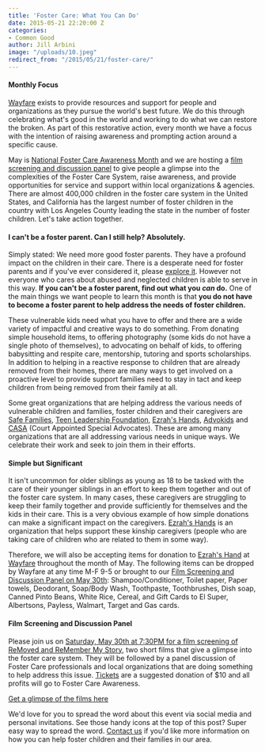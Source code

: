 ```yaml
---
title: 'Foster Care: What You Can Do'
date: 2015-05-21 22:20:00 Z
categories:
- Common Good
author: Jill Arbini
image: "/uploads/10.jpeg"
redirect_from: "/2015/05/21/foster-care/"
---
```


#### Monthly Focus

[Wayfare](wayfare.io) exists to provide resources and support for people and organizations as they pursue the world's best future.  We do this through celebrating what's good in the world and working to do what we can restore the broken. As part of this restorative action, every month we have a focus with the intention of raising awareness and prompting action around a specific cause.

<!-- more --> 

May is [National Foster Care Awareness Month](https://www.childwelfare.gov/fostercaremonth/) and we are hosting a [film screening and discussion panel](http://wayfare.ticketleap.com/removed-and-remember-film-screening-and-panel) to give people a glimpse into the complexities of the Foster Care System, raise awareness, and provide opportunities for service and support within local organizations & agencies. There are almost 400,000 children in the foster care system in the United States, and California has the largest number of foster children in the country with Los Angeles County leading the state in the number of foster children. Let's take action together.

#### I can't be a foster parent. Can I still help? Absolutely.

Simply stated: We need more good foster parents. They have a profound impact on the children in their care. There is a desperate need for foster parents and if you've ever considered it, please [explore it](www.olivecrest.org). However not everyone who cares about abused and neglected children is able to serve in this way. **If you can't be a foster parent, find out what you *can* do.** One of the main things we want people to learn this month is that **you do not have to become a foster parent to help address the needs of foster children.** 

These vulnerable kids need what you have to offer and there are a wide variety of impactful and creative ways to do something. From donating simple household items, to offering photography (some kids do not have a single photo of themselves), to advocating on behalf of kids, to offering babysitting and respite care, mentorship, tutoring and sports scholarships. In addition to helping in a reactive response to children that are already removed from their homes, there are many ways to get involved on a proactive level to provide support families need to stay in tact and keep children from being removed from their family at all. 

Some great organizations that are helping address the various needs of vulnerable children and families, foster children and their caregivers are [Safe Families](http://www.safe-families.org), [Teen Leadership Foundation](http://teenleadershipfoundation.com), [Ezrah's Hands](http://ezrahshands.org), [Advokids](http://advokids.org) and [CASA](http://casaforchildren.org)  (Court Appointed Special Advocates). These are among many organizations that are all addressing various needs in unique ways.  We celebrate their work and seek to join them in their efforts. 

#### Simple but Significant

It isn't uncommon for older siblings as young as 18 to be tasked with the care of their younger siblings in an effort to keep them together and out of the foster care system.  In many cases, these caregivers are struggling to keep their family together and provide sufficiently for themselves and the kids in their care.  This is a very obvious example of how simple donations can make a significant impact on the caregivers. [Ezrah's Hands](http://ezrahshands.org) is an organization that helps support these kinship caregivers (people who are taking care of children who are related to them in some way). 

Therefore, we will also be accepting items for donation to [Ezrah's Hand](http://ezrahshands.org) at [Wayfare](wayfare.io) throughout the month of May. The following items can be dropped by Wayfare at any time M-F 9-5 or brought to our [Film Screening and Discussion Panel on May 30th](http://wayfare.ticketleap.com/removed-and-remember-film-screening-and-panel): Shampoo/Conditioner, Toilet paper, Paper towels, Deodorant, Soap/Body Wash, Toothpaste, Toothbrushes, Dish soap, Canned Pinto Beans, White Rice, Cereal, and Gift Cards to El Super, Albertsons, Payless, Walmart, Target and Gas cards. 

#### Film Screening and Discussion Panel

Please join us on [Saturday, May 30th at 7:30PM for a film screening of ReMoved and ReMember My Story](http://wayfare.ticketleap.com/removed-and-remember-film-screening-and-panel), two short films that give a glimpse into the foster care system. They will be followed by a panel discussion of Foster Care professionals and local organizations that are doing something to help address this issue. [Tickets](http://wayfare.ticketleap.com/removed-and-remember-film-screening-and-panel) are a suggested donation of $10 and all profits will go to Foster Care Awareness.

[Get a glimpse of the films here](https://vimeo.com/107861975)

We'd love for you to spread the word about this event via social media and personal invitations. See those handy icons at the top of this post? Super easy way to spread the word. [Contact us](https://wayfare.io/contact) if you'd like more information on how you can help foster children and their families in our area. 